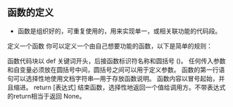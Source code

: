 
## 函数的定义
* 函数是组织好的，可重复使用的，用来实现单一，或相关联功能的代码段。


定义一个函数
你可以定义一个由自己想要功能的函数，以下是简单的规则：

函数代码块以 def 关键词开头，后接函数标识符名称和圆括号 ()。
任何传入参数和自变量必须放在圆括号中间，圆括号之间可以用于定义参数。
函数的第一行语句可以选择性地使用文档字符串—用于存放函数说明。
函数内容以冒号起始，并且缩进。
return [表达式] 结束函数，选择性地返回一个值给调用方。不带表达式的return相当于返回 None。